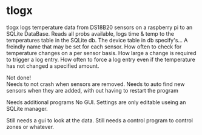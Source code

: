tlogx
=====

tlogx logs temperature data from DS18B20 sensors on a raspberry pi to an SQLite DataBase.
Reads all probs available, logs time & temp to the temperatures table in the SQLite db. 
The device table in db specify's... 
A freindly name that may be set for each sensor.
How often to check for temperature changes on a per sensor basis. 
How large a change is required to trigger a log entry.
How often to force a log entry even if the temperature has not changed a specified amount.

Not done!  
Needs to not crash when sensors are removed. 
Needs to auto find new sensors when they are added, with out having to restart the program

Needs additional programs
No GUI.
Settings are only editable useing an SQLite manager.

Still needs a gui to look at the data.
Still needs a control program to control zones or whatever.


